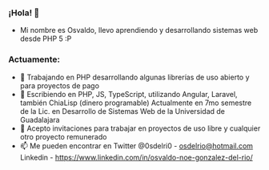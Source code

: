 ### ¡Hola! 👋

<!--
**OsvaldoGDelRio/OsvaldoGDelRio** is a ✨ _special_ ✨ repository because its `README.md` (this file) appears on your GitHub profile.
-->
- Mi nombre es Osvaldo, llevo aprendiendo y desarrollando sistemas web desde PHP 5 :P

### Actuamente:

- 🔭 Trabajando en PHP desarrollando algunas librerías de uso abierto y para proyectos de pago
- 🌱 Escribiendo en PHP, JS, TypeScript, utilizando Angular, Laravel, también ChiaLisp (dinero programable) Actualmente en 7mo semestre de la Lic. en Desarrollo de Sistemas Web de la Universidad de Guadalajara
- 👯 Acepto invitaciones para trabajar en proyectos de uso libre y cualquier otro proyecto remunerado
- 📫 Me pueden encontrar en Twitter @0sdelri0 - osdelrio@hotmail.com Linkedin - https://www.linkedin.com/in/osvaldo-noe-gonzalez-del-rio/
